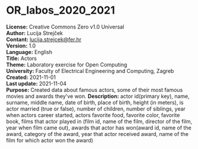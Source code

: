 # OR_labos_2020_2021
**License:** Creative Commons Zero v1.0 Universal<br>
**Author:** Lucija Strejček<br>
**Contant:** lucija.strejcek@fer.hr<br>
**Version:** 1.0<br>
**Language:** English<br>
**Title:** Actors<br>
**Theme:** Laboratory exercise for Open Computing<br>
**University:** Faculty of Electrical Engineering and Computing, Zagreb<br>
**Created:** 2021-11-01<br>
**Last update:** 2021-11-04<br>
**Purpose:** Created data about famous actors, some of their most famous movies and awards they've won.
**Description:** actor id(primary key), name, surname, middle name, date of birth, place of birth, height (in meters), is actor married (true or false), number of children, number of siblings, year when actors career started, actors favorite food, favorite color, favorite book, films that actor played in (film id, name of the film, director of the film, year when film came out), awards that actor has won(award id, name of the award, category of the award, year that actor received award, name of the film for which actor won the award)